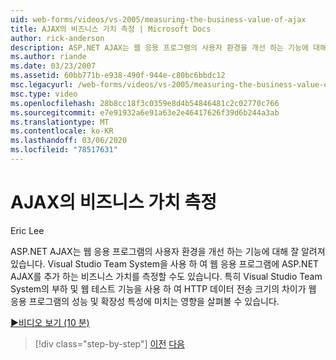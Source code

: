 ```yaml
---
uid: web-forms/videos/vs-2005/measuring-the-business-value-of-ajax
title: AJAX의 비즈니스 가치 측정 | Microsoft Docs
author: rick-anderson
description: ASP.NET AJAX는 웹 응용 프로그램의 사용자 환경을 개선 하는 기능에 대해 잘 알려져 있습니다. Visual Studio Team System을 사용 하 여 시작을 측정할 수도 있습니다.
ms.author: riande
ms.date: 03/23/2007
ms.assetid: 60bb771b-e938-490f-944e-c80bc6bbdc12
msc.legacyurl: /web-forms/videos/vs-2005/measuring-the-business-value-of-ajax
msc.type: video
ms.openlocfilehash: 28b8cc18f3c0359e8d4b54846481c2c02770c766
ms.sourcegitcommit: e7e91932a6e91a63e2e46417626f39d6b244a3ab
ms.translationtype: MT
ms.contentlocale: ko-KR
ms.lasthandoff: 03/06/2020
ms.locfileid: "78517631"
---
```

# <a name="measuring-the-business-value-of-ajax"></a>AJAX의 비즈니스 가치 측정

Eric Lee

ASP.NET AJAX는 웹 응용 프로그램의 사용자 환경을 개선 하는 기능에 대해 잘 알려져 있습니다. Visual Studio Team System을 사용 하 여 웹 응용 프로그램에 ASP.NET AJAX를 추가 하는 비즈니스 가치를 측정할 수도 있습니다. 특히 Visual Studio Team System의 부하 및 웹 테스트 기능을 사용 하 여 HTTP 데이터 전송 크기의 차이가 웹 응용 프로그램의 성능 및 확장성 특성에 미치는 영향을 살펴볼 수 있습니다.

[&#9654;비디오 보기 (10 분)](https://channel9.msdn.com/Blogs/ASP-NET-Site-Videos/measuring-the-business-value-of-ajax)

> [!div class="step-by-step"]
> [이전](introduction-to-managing-and-running-tests-with-team-system.md)
> [다음](code-coverage-of-automated-tests.md)
